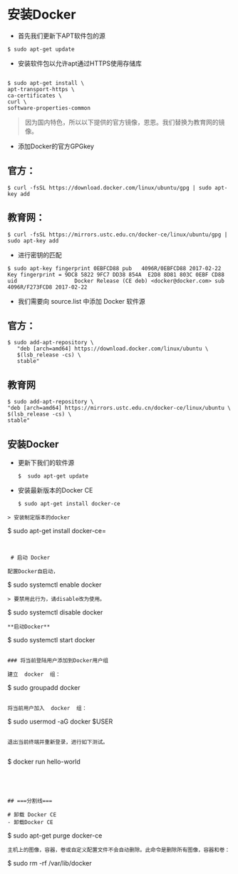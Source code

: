# 安装Docker 

- 首先我们更新下APT软件包的源

`
$ sudo apt-get update  
`
- 安装软件包以允许apt通过HTTPS使用存储库

```

$ sudo apt-get install \
apt-transport-https \
ca-certificates \
curl \
software-properties-common
```
> 因为国内特色，所以以下提供的官方镜像，恩恩。我们替换为教育网的镜像。

 - 添加Docker的官方GPGkey 
## 官方：
```
$ curl -fsSL https://download.docker.com/linux/ubuntu/gpg | sudo apt-key add 
```
## 教育网：
```
$ curl -fsSL https://mirrors.ustc.edu.cn/docker-ce/linux/ubuntu/gpg | sudo apt-key add 
```


- 进行密钥的匹配

`
$ sudo apt-key fingerprint 0EBFCD88
pub   4096R/0EBFCD88 2017-02-22
      Key fingerprint = 9DC8 5822 9FC7 DD38 854A  E2D8 8D81 803C 0EBF CD88
uid                  Docker Release (CE deb) <docker@docker.com>
sub   4096R/F273FCD8 2017-02-22
`

- 我们需要向  source.list  中添加 Docker 软件源
## 官方：
```
$ sudo add-apt-repository \
   "deb [arch=amd64] https://download.docker.com/linux/ubuntu \
   $(lsb_release -cs) \
   stable"
   ```

## 教育网
```
$ sudo add-apt-repository \
"deb [arch=amd64] https://mirrors.ustc.edu.cn/docker-ce/linux/ubuntu \
$(lsb_release -cs) \
stable"
```

## 安装Docker

 - 更新下我们的软件源

   `
    $  sudo apt-get update
    `
- 安装最新版本的Docker CE
   ```
   $ sudo apt-get install docker-ce
```
> 安装制定版本的docker
```
$ sudo apt-get install docker-ce=<VERSION>
```
 
 
 # 启动 Docker
 
配置Docker自启动，
```
 $ sudo systemctl enable docker
```
> 要禁用此行为，请disable改为使用。
```
$ sudo systemctl disable docker
```
**启动Docker**
```
$ sudo systemctl start docker
```
 
### 将当前登陆用户添加到Docker用户组

建立  docker  组：

```
$ sudo groupadd docker
```

将当前用户加入  docker  组：

```
$ sudo usermod -aG docker $USER
```

退出当前终端并重新登录，进行如下测试。 
 
 ```
 $ docker run hello-world
 ```
 
 
 
 
 ## ===分割线===
 
 # 卸载 Docker CE
 - 卸载Docker CE
```
$ sudo apt-get purge docker-ce
```
主机上的图像，容器，卷或自定义配置文件不会自动删除。此命令是删除所有图像，容器和卷：
```
$ sudo rm -rf /var/lib/docker
 ```
 
 
 
 
 
 

